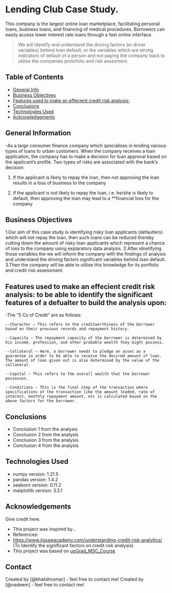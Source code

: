 # Lending Club Case Study.
This company is the largest online loan marketplace, facilitating personal loans, business loans, and financing of medical procedures. Borrowers can easily access lower interest rate loans through a fast online interface. 
> We will identify and understand the driving factors (or driver variables) behind loan default, or the variables which are strong indicators of default of a person and not paying the company back to utilize the companies protofolio and risk assesment.


## Table of Contents
* [General Info](#general-information)
* [Business Objectives](#business-objectives)
* [Features used to make an effecient credit risk analysis:](#features-used)
* [Conclusions](#conclusions)
* [Technologies Used](#technologies-used)
* [Acknowledgements](#acknowledgements)


## General Information
      
-As a large consumer finance company which specialises in lending various types of loans to urban customers. When the company receives a loan application, the company has to make a decision for loan approval based on the applicant’s profile. Two types of risks are associated with the bank’s decision:

1. If the applicant is likely to repay the loan, then not approving the loan results in a loss of business to the company

2. If the applicant is not likely to repay the loan, i.e. he/she is likely to default, then approving the loan may lead to a **financial loss for the company

## Business Objectives

1.Our aim of this case study is identifying risky loan applicants (defaulters) which will not repay the loan, then such loans can be reduced thereby cutting down the amount of risky loan applicants which represent a chance of loss to the company using explaratory data analysis. 
2.After idnetifying those variables the we will inform the company with the findings of analysis and understand the driving factors significant variables behind loan default. 
3.Then the company will be able to utilise this knowledge for its portfolio and credit risk assessment.

## Features used to make an effecient credit risk analysis: to be able to identify the significant features of a defualter to build the analysis upon:
-The “5 Cs of Credit” are as follows: 

    --Character – This refers to the creditworthiness of the borrower based on their previous records and repayment history.

    --Capacity – The repayment capacity of the borrower is determined by his income, profession, and other probable wealth they might possess. 

    --Collateral – Here, a borrower needs to pledge an asset as a guarantee in order to be able to receive the desired amount of loan. The amount of loan given out is also determined by the value of the collateral.

    --Capital – This refers to the overall wealth that the borrower possesses.
    
    --Conditions – This is the final step of the transaction where specifications of the transaction like the amount leaded, rate of interest, monthly repayment amount, etc is calculated based on the above factors for the borrower. 

## Conclusions
- Conclusion 1 from the analysis
- Conclusion 2 from the analysis
- Conclusion 3 from the analysis
- Conclusion 4 from the analysis

<!-- You don't have to answer all the questions - just the ones relevant to your project. -->


## Technologies Used
- numpy version: 1.21.5
- pandas version: 1.4.2
- seaborn version: 0.11.2
- matplotlib version: 3.5.1


## Acknowledgements
Give credit here.
- This project was inspired by...
- References:
- https://www.jigsawacademy.com/understanding-credit-risk-analytics/ (To Identify the significant factors on credit risk analysis)
- This project was based on [upGrad_MSC_Course](https://learn.upgrad.com/course/3074/segment/24517/151163/464327/2407657)


## Contact
Created by [@khalidmomar] - feel free to contact me!
Created by [@nadeem] - feel free to contact me!


